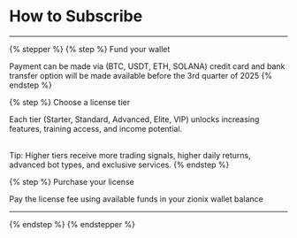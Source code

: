 # How to Subscribe

***

{% stepper %}
{% step %}
Fund your wallet

Payment can be made via (BTC, USDT, ETH, SOLANA) credit card and bank transfer option will be made available before the 3rd quarter of 2025
{% endstep %}

{% step %}
Choose a license tier

Each tier (Starter, Standard, Advanced, Elite, VIP) unlocks increasing features, training access, and income potential.


\
Tip: Higher tiers receive more trading signals, higher daily returns, advanced bot types, and exclusive services.
{% endstep %}

{% step %}
Purchase your license

Pay the license fee using available funds in your zionix wallet balance

***
{% endstep %}
{% endstepper %}
